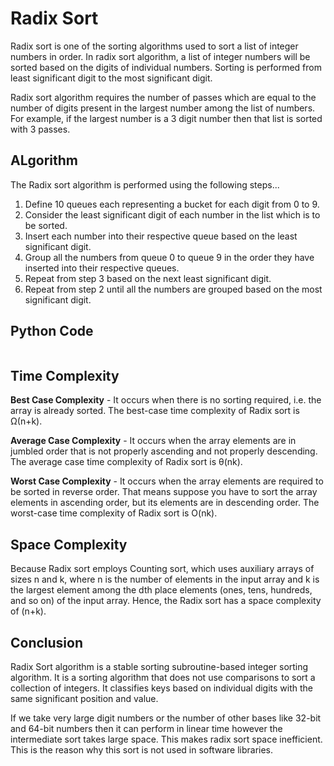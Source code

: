 # Radix Sort
Radix sort is one of the sorting algorithms used to sort a list of integer numbers in order. In radix sort algorithm, a list of integer numbers will be sorted based on the digits of individual numbers. Sorting is performed from least significant digit to the most significant digit.

Radix sort algorithm requires the number of passes which are equal to the number of digits present in the largest number among the list of numbers. For example, if the largest number is a 3 digit number then that list is sorted with 3 passes.

## ALgorithm
The Radix sort algorithm is performed using the following steps...

1. Define 10 queues each representing a bucket for each digit from 0 to 9.
2. Consider the least significant digit of each number in the list which is to be sorted.
3. Insert each number into their respective queue based on the least significant digit.
4. Group all the numbers from queue 0 to queue 9 in the order they have inserted into their respective queues.
5. Repeat from step 3 based on the next least significant digit.
6. Repeat from step 2 until all the numbers are grouped based on the most significant digit.

## Python Code
```python

```

## Time Complexity
**Best Case Complexity** - It occurs when there is no sorting required, i.e. the array is already sorted. The best-case time complexity of Radix sort is Ω(n+k).

**Average Case Complexity** - It occurs when the array elements are in jumbled order that is not properly ascending and not properly descending. The average case time complexity of Radix sort is θ(nk).

**Worst Case Complexity** - It occurs when the array elements are required to be sorted in reverse order. That means suppose you have to sort the array elements in ascending order, but its elements are in descending order. The worst-case time complexity of Radix sort is O(nk).

## Space Complexity
Because Radix sort employs Counting sort, which uses auxiliary arrays of sizes n and k, where n is the number of elements in the input array and k is the largest element among the dth place elements (ones, tens, hundreds, and so on) of the input array. Hence, the Radix sort has a space complexity of (n+k).

## Conclusion
Radix Sort algorithm is a stable sorting subroutine-based integer sorting algorithm. It is a sorting algorithm that does not use comparisons to sort a collection of integers. It classifies keys based on individual digits with the same significant position and value.

If we take very large digit numbers or the number of other bases like 32-bit and 64-bit numbers then it can perform in linear time however the intermediate sort takes large space. This makes radix sort space inefficient. This is the reason why this sort is not used in software libraries.
